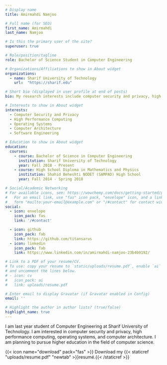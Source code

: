 ```yaml
---
# Display name
title: Amirmahdi Namjoo

# Full name (for SEO)
first_name: Amirmahdi
last_name: Namjoo

# Is this the primary user of the site?
superuser: true

# Role/position/tagline
role: Bachelor of Science Student in Computer Engineering

# Organizations/Affiliations to show in About widget
organizations:
  - name: Sharif University of Technology
    url:  "https://sharif.edu"

# Short bio (displayed in user profile at end of posts)
bio: My research interests include computer security and privacy, high performance computing, operating systems, and computer architecture.

# Interests to show in About widget
interests:
  - Computer Security and Privacy
  - High Performance Computing
  - Operating Systems
  - Computer Architecture
  - Software Engineering

# Education to show in About widget
education:
  courses:
    - course: Bachelor of Science in Computer Engineering
      institution: Sharif University of Technology
      year: Fall 2018 - Present
    - course: High School Diploma in Mathematics and Physics
      institution: Shahid Beheshti NODET (SAMPAD) High School
      year: Fall 2014 - Spring 2018

# Social/Academic Networking
# For available icons, see: https://wowchemy.com/docs/getting-started/page-builder/#icons
#   For an email link, use "fas" icon pack, "envelope" icon, and a link in the
#   form "mailto:your-email@example.com" or "/#contact" for contact widget.
social:
  - icon: envelope
    icon_pack: fas
    link: '/#contact'

  - icon: github
    icon_pack: fab
    link: https://github.com/titansarus
  - icon: linkedin
    icon_pack: fab
    link: https://www.linkedin.com/in/amirmahdi-namjoo-23b4b9192/

# Link to a PDF of your resume/CV.
# To use: copy your resume to `static/uploads/resume.pdf`, enable `ai` icons in `params.yaml`,
# and uncomment the lines below.
# - icon: cv
#   icon_pack: ai
#   link: uploads/resume.pdf

# Enter email to display Gravatar (if Gravatar enabled in Config)
email: ''

# Highlight the author in author lists? (true/false)
highlight_name: true
---
```


I am last year student of Computer Engineering at Sharif University of Technology. I am interested in computer security and privacy, high performance computing, operating systems, and computer architecture. I am planning to pursue higher education in the field of computer science.

{{< icon name="download" pack="fas" >}} Download my {{< staticref "uploads/resume.pdf" "newtab" >}}resumé.{{< /staticref >}}
